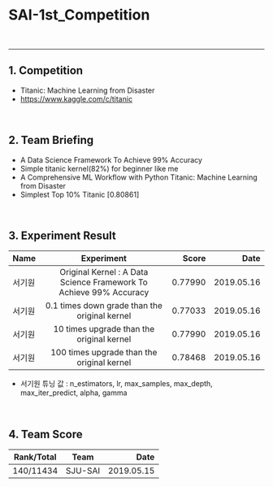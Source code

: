 # SAI-1st_Competition

<br>
<hr>

## 1. Competition
 - Titanic: Machine Learning from Disaster
 - https://www.kaggle.com/c/titanic

<br>

## 2. Team Briefing
 - A Data Science Framework To Achieve 99% Accuracy
 - Simple titanic kernel(82%) for beginner like me 
 - A Comprehensive ML Workflow with Python Titanic: Machine Learning from Disaster
 - Simplest Top 10% Titanic [0.80861]

<br>


## 3. Experiment Result
| Name | Experiment | Score | Date |
|---|:---:|---:|---:|
| 서기원 | Original Kernel : A Data Science Framework To Achieve 99% Accuracy | 0.77990 | 2019.05.16 |
| 서기원 | 0.1 times down grade than the original kernel | 0.77033 | 2019.05.16 |
| 서기원 | 10 times upgrade than the original kernel | 0.77990 | 2019.05.16 |
| 서기원 | 100 times upgrade than the original kernel | 0.78468 | 2019.05.16 |

 - 서기원 튜닝 값 : n_estimators, lr, max_samples, max_depth, max_iter_predict, alpha, gamma

<br>

## 4. Team Score

| Rank/Total | Team | Date |
|---|:---:|---:|
| 140/11434 | SJU-SAI | 2019.05.15 |
